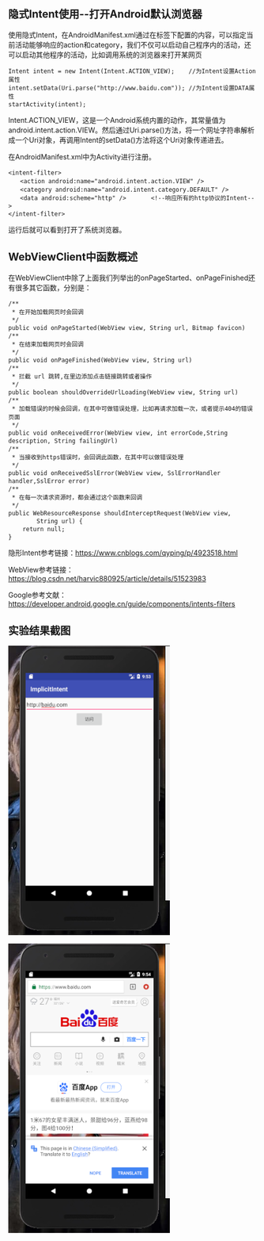 
## 隐式Intent使用--打开Android默认浏览器

使用隐式Intent，在AndroidManifest.xml通过在<activity>标签下配置<intent-filter>的内容，可以指定当前活动能够响应的action和category，我们不仅可以启动自己程序内的活动，还可以启动其他程序的活动，比如调用系统的浏览器来打开某网页

```
Intent intent = new Intent(Intent.ACTION_VIEW);    //为Intent设置Action属性
intent.setData(Uri.parse("http://www.baidu.com")); //为Intent设置DATA属性
startActivity(intent);
```

Intent.ACTION_VIEW，这是一个Android系统内置的动作，其常量值为android.intent.action.VIEW。然后通过Uri.parse()方法，将一个网址字符串解析成一个Uri对象，再调用Intent的setData()方法将这个Uri对象传递进去。

 在AndroidManifest.xml中为Activity进行注册。

```
<intent-filter>
　　<action android:name="android.intent.action.VIEW" />
　　<category android:name="android.intent.category.DEFAULT" />
　　<data android:scheme="http" />       <!--响应所有的http协议的Intent-->
</intent-filter>
```

运行后就可以看到打开了系统浏览器。

## WebViewClient中函数概述

在WebViewClient中除了上面我们列举出的onPageStarted、onPageFinished还有很多其它函数，分别是：

```
/** 
 * 在开始加载网页时会回调 
 */  
public void onPageStarted(WebView view, String url, Bitmap favicon)   
/** 
 * 在结束加载网页时会回调 
 */  
public void onPageFinished(WebView view, String url)  
/** 
 * 拦截 url 跳转,在里边添加点击链接跳转或者操作 
 */  
public boolean shouldOverrideUrlLoading(WebView view, String url)  
/** 
 * 加载错误的时候会回调，在其中可做错误处理，比如再请求加载一次，或者提示404的错误页面 
 */  
public void onReceivedError(WebView view, int errorCode,String description, String failingUrl)  
/** 
 * 当接收到https错误时，会回调此函数，在其中可以做错误处理 
 */  
public void onReceivedSslError(WebView view, SslErrorHandler handler,SslError error)  
/** 
 * 在每一次请求资源时，都会通过这个函数来回调 
 */  
public WebResourceResponse shouldInterceptRequest(WebView view,  
        String url) {  
    return null;  
}  
```

隐形Intent参考链接：https://www.cnblogs.com/qyping/p/4923518.html

WebView参考链接：https://blog.csdn.net/harvic880925/article/details/51523983

Google参考文献：https://developer.android.google.cn/guide/components/intents-filters



## 实验结果截图

![1](https://github.com/ATN-MU/class/blob/master/ImplicitIntent/image/1.png)

![2](https://github.com/ATN-MU/class/blob/master/ImplicitIntent/image/2.png)

